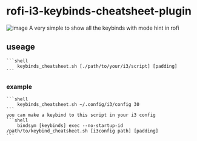 # rofi-i3-keybinds-cheatsheet-plugin
![image](~/rofi-i3-keybinds-cheatsheet-plugin/2022-03-19_04-39.png)
A very simple to show all the keybinds with mode hint in rofi

## useage
	```shell
		keybinds_cheatsheet.sh [./path/to/your/i3/script] [padding]
	```
### example
	```shell
		keybinds_cheatsheet.sh ~/.config/i3/config 30
	```
	you can make a keybind to this script in your i3 config
	```shell
		bindsym [keybinds] exec --no-startup-id /path/to/keybind_cheatsheet.sh [i3config path] [padding]
	```
	
